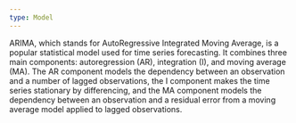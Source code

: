```yaml
---
type: Model
---
```


ARIMA, which stands for AutoRegressive Integrated Moving Average, is a popular statistical model used for time series forecasting. It combines three main components: autoregression (AR), integration (I), and moving average (MA). The AR component models the dependency between an observation and a number of lagged observations, the I component makes the time series stationary by differencing, and the MA component models the dependency between an observation and a residual error from a moving average model applied to lagged observations.